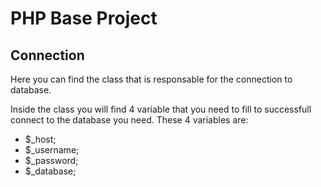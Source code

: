 # PHP Base Project

## Connection

Here you can find the class that is responsable for the connection to database.

Inside the class you will find 4 variable that you need to fill to successfull connect to the database you need.
These 4 variables are:

- $\_host;
- $\_username;
- $\_password;
- $\_database;
